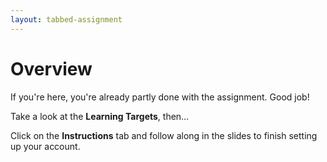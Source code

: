 ```yaml
---
layout: tabbed-assignment
---
```


# Overview

<!--img src="" align="right" width="50%"-->

If you're here, you're already partly done with the assignment. Good job!

Take a look at the **Learning Targets**, then…

Click on the **Instructions** tab and follow along in the slides to finish setting up your account.

<!-- Don't edit links here, change them in _data/assignment.yml instead, -->

[slides]: <{{site.data.assignment.slides}}>
[template]: <{{site.data.assignment.template}}>
